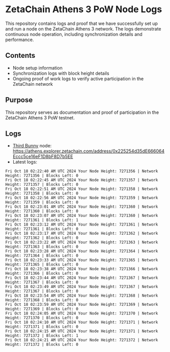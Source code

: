 # ZetaChain Athens 3 PoW Node Logs
This repository contains logs and proof that we have successfully set up and run a node on the ZetaChain Athens 3 network. The logs demonstrate continuous node operation, including synchronization details and performance.

## Contents
- Node setup information
- Synchronization logs with block height details
- Ongoing proof of work logs to verify active participation in the ZetaChain network

## Purpose
This repository serves as documentation and proof of participation in the ZetaChain Athens 3 PoW testnet.

## Logs

- [Third Bunny](https://thirdbunny.xyz/) node: https://athens.explorer.zetachain.com/address/0x225254d35dE666064Eccc5ce16eF1D8bF8D7b5EE
- Latest logs:
```
Fri Oct 18 02:22:40 AM UTC 2024 Your Node Height: 7271356 | Network Height: 7271356 | Blocks Left: 0
Fri Oct 18 02:22:45 AM UTC 2024 Your Node Height: 7271357 | Network Height: 7271357 | Blocks Left: 0
Fri Oct 18 02:22:51 AM UTC 2024 Your Node Height: 7271358 | Network Height: 7271358 | Blocks Left: 0
Fri Oct 18 02:22:56 AM UTC 2024 Your Node Height: 7271359 | Network Height: 7271359 | Blocks Left: 0
Fri Oct 18 02:23:01 AM UTC 2024 Your Node Height: 7271360 | Network Height: 7271360 | Blocks Left: 0
Fri Oct 18 02:23:07 AM UTC 2024 Your Node Height: 7271360 | Network Height: 7271361 | Blocks Left: 1
Fri Oct 18 02:23:12 AM UTC 2024 Your Node Height: 7271361 | Network Height: 7271361 | Blocks Left: 0
Fri Oct 18 02:23:17 AM UTC 2024 Your Node Height: 7271362 | Network Height: 7271362 | Blocks Left: 0
Fri Oct 18 02:23:22 AM UTC 2024 Your Node Height: 7271363 | Network Height: 7271363 | Blocks Left: 0
Fri Oct 18 02:23:28 AM UTC 2024 Your Node Height: 7271364 | Network Height: 7271364 | Blocks Left: 0
Fri Oct 18 02:23:33 AM UTC 2024 Your Node Height: 7271365 | Network Height: 7271365 | Blocks Left: 0
Fri Oct 18 02:23:38 AM UTC 2024 Your Node Height: 7271366 | Network Height: 7271366 | Blocks Left: 0
Fri Oct 18 02:23:44 AM UTC 2024 Your Node Height: 7271367 | Network Height: 7271367 | Blocks Left: 0
Fri Oct 18 02:23:49 AM UTC 2024 Your Node Height: 7271367 | Network Height: 7271367 | Blocks Left: 0
Fri Oct 18 02:23:54 AM UTC 2024 Your Node Height: 7271368 | Network Height: 7271368 | Blocks Left: 0
Fri Oct 18 02:23:59 AM UTC 2024 Your Node Height: 7271369 | Network Height: 7271369 | Blocks Left: 0
Fri Oct 18 02:24:05 AM UTC 2024 Your Node Height: 7271370 | Network Height: 7271370 | Blocks Left: 0
Fri Oct 18 02:24:10 AM UTC 2024 Your Node Height: 7271371 | Network Height: 7271371 | Blocks Left: 0
Fri Oct 18 02:24:15 AM UTC 2024 Your Node Height: 7271371 | Network Height: 7271372 | Blocks Left: 1
Fri Oct 18 02:24:21 AM UTC 2024 Your Node Height: 7271372 | Network Height: 7271372 | Blocks Left: 0
```

